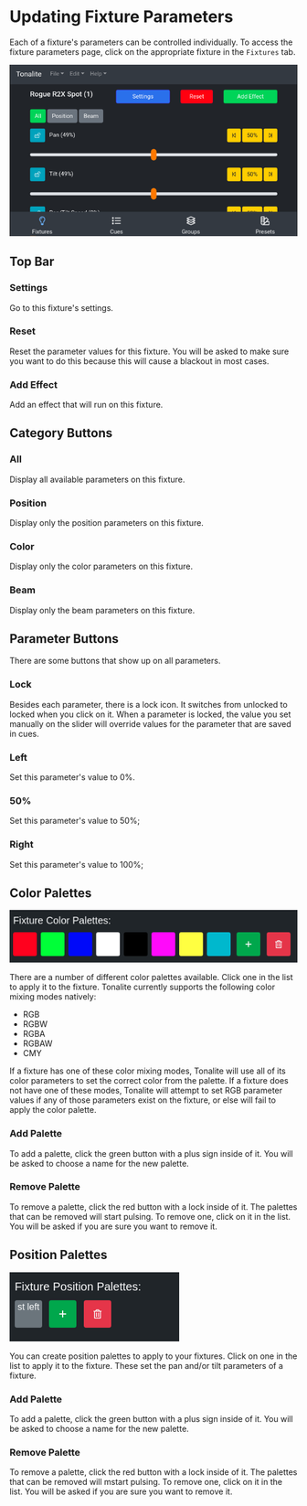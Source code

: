 # Updating Fixture Parameters

Each of a fixture's parameters can be controlled individually. To access the fixture parameters page, click on the appropriate fixture in the `Fixtures` tab.

![Fixture parameters page](../../images/fixture_parameters.png)

## Top Bar

### Settings

Go to this fixture's settings.

### Reset

Reset the parameter values for this fixture. You will be asked to make sure you want to do this because this will cause a blackout in most cases.

### Add Effect

Add an effect that will run on this fixture.

## Category Buttons

### All

Display all available parameters on this fixture.

### Position

Display only the position parameters on this fixture.

### Color

Display only the color parameters on this fixture.

### Beam

Display only the beam parameters on this fixture.

## Parameter Buttons

There are some buttons that show up on all parameters.

### Lock

Besides each parameter, there is a lock icon. It switches from unlocked to locked when you click on it. When a parameter is locked, the value you set manually on the slider will override values for the parameter that are saved in cues.

### Left

Set this parameter's value to 0%.

### 50%

Set this parameter's value to 50%;

### Right

Set this parameter's value to 100%;

## Color Palettes

![Fixture color palettes](../../images/fixture_color_palettes.png)

There are a number of different color palettes available. Click one in the list to apply it to the fixture. Tonalite currently supports the following color mixing modes natively:

- RGB
- RGBW
- RGBA
- RGBAW
- CMY

If a fixture has one of these color mixing modes, Tonalite will use all of its color parameters to set the correct color from the palette. If a fixture does not have one of these modes, Tonalite will attempt to set RGB parameter values if any of those parameters exist on the fixture, or else will fail to apply the color palette.

### Add Palette

To add a palette, click the green button with a plus sign inside of it. You will be asked to choose a name for the new palette.

### Remove Palette

To remove a palette, click the red button with a lock inside of it. The palettes that can be removed will start pulsing. To remove one, click on it in the list. You will be asked if you are sure you want to remove it.

## Position Palettes

![Fixture position palettes](../../images/fixture_position_palettes.png)

You can create position palettes to apply to your fixtures. Click on one in the list to apply it to the fixture. These set the pan and/or tilt parameters of a fixture.

### Add Palette

To add a palette, click the green button with a plus sign inside of it. You will be asked to choose a name for the new palette.

### Remove Palette

To remove a palette, click the red button with a lock inside of it. The palettes that can be removed will mstart pulsing. To remove one, click on it in the list. You will be asked if you are sure you want to remove it.
